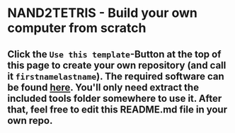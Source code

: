 # NAND2TETRIS - Build your own computer from scratch

## Click the `Use this template`-Button at the top of this page to create your own repository (and call it `firstnamelastname`). The required software can be found [here](https://www.nand2tetris.org/software). You'll only need extract the included tools folder somewhere to use it. After that, feel free to edit this README.md file in your own repo.
